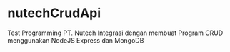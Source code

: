 # nutechCrudApi
Test Programming PT. Nutech Integrasi dengan membuat Program CRUD menggunakan NodeJS Express dan MongoDB
